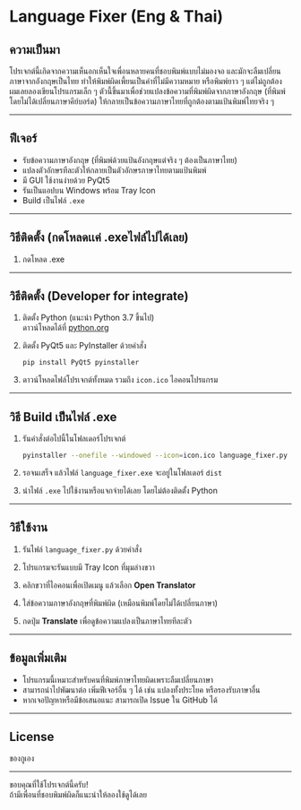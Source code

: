 
# Language Fixer (Eng & Thai)

## ความเป็นมา

โปรเจกต์นี้เกิดจากความเห็นอกเห็นใจเพื่อนหลายคนที่ชอบพิมพ์แบบไม่มองจอ และมักจะลืมเปลี่ยนภาษาจากอังกฤษเป็นไทย ทำให้พิมพ์ผิดเพี้ยนเป็นคำที่ไม่มีความหมาย หรือพิมพ์ยาว ๆ แต่ไม่ถูกต้อง ผมเลยลองเขียนโปรแกรมเล็ก ๆ ตัวนี้ขึ้นมาเพื่อช่วยแปลงข้อความที่พิมพ์ผิดจากภาษาอังกฤษ (ที่พิมพ์โดยไม่ได้เปลี่ยนภาษาคีย์บอร์ด) ให้กลายเป็นข้อความภาษาไทยที่ถูกต้องตามแป้นพิมพ์ไทยจริง ๆ

---

## ฟีเจอร์

- รับข้อความภาษาอังกฤษ (ที่พิมพ์ด้วยแป้นอังกฤษแต่จริง ๆ ต้องเป็นภาษาไทย)
- แปลงตัวอักษรทีละตัวให้กลายเป็นตัวอักษรภาษาไทยตามแป้นพิมพ์
- มี GUI ใช้งานง่ายด้วย PyQt5
- รันเป็นแอปบน Windows พร้อม Tray Icon
- Build เป็นไฟล์ `.exe`

---
## วิธีติดตั้ง (กดโหลดเเค่ .exeไฟล์ไปได้เลย)

1. กดโหลด .exe 
---

## วิธีติดตั้ง (Developer for integrate)

1. ติดตั้ง Python (แนะนำ Python 3.7 ขึ้นไป)  
   ดาวน์โหลดได้ที่ [python.org](https://www.python.org/downloads/)

2. ติดตั้ง PyQt5 และ PyInstaller ด้วยคำสั่ง

   ```bash
   pip install PyQt5 pyinstaller
   ```

3. ดาวน์โหลดไฟล์โปรเจกต์ทั้งหมด รวมถึง `icon.ico` ไอคอนโปรแกรม



---

## วิธี Build เป็นไฟล์ .exe

1. รันคำสั่งต่อไปนี้ในโฟลเดอร์โปรเจกต์

   ```bash
   pyinstaller --onefile --windowed --icon=icon.ico language_fixer.py
   ```

2. รอจนเสร็จ แล้วไฟล์ `language_fixer.exe` จะอยู่ในโฟลเดอร์ `dist`

3. นำไฟล์ `.exe` ไปใช้งานหรือแจกจ่ายได้เลย โดยไม่ต้องติดตั้ง Python

---

## วิธีใช้งาน

1. รันไฟล์ `language_fixer.py` ด้วยคำสั่ง


2. โปรแกรมจะรันแบบมี Tray Icon ที่มุมล่างขวา

3. คลิกขวาที่ไอคอนเพื่อเปิดเมนู แล้วเลือก **Open Translator**

4. ใส่ข้อความภาษาอังกฤษที่พิมพ์ผิด (เหมือนพิมพ์โดยไม่ได้เปลี่ยนภาษา)

5. กดปุ่ม **Translate** เพื่อดูข้อความแปลงเป็นภาษาไทยทีละตัว

---


## ข้อมูลเพิ่มเติม

- โปรแกรมนี้เหมาะสำหรับคนที่พิมพ์ภาษาไทยผิดเพราะลืมเปลี่ยนภาษา  
- สามารถนำไปพัฒนาต่อ เพิ่มฟีเจอร์อื่น ๆ ได้ เช่น แปลงทั้งประโยค หรือรองรับภาษาอื่น  
- หากเจอปัญหาหรือมีข้อเสนอแนะ สามารถเปิด Issue ใน GitHub ได้

---

## License

ของกูเอง

---

ขอบคุณที่ใช้โปรเจกต์นี้ครับ!  
ถ้ามีเพื่อนที่ชอบพิมพ์ผิดก็แนะนำให้ลองใช้ดูได้เลย
